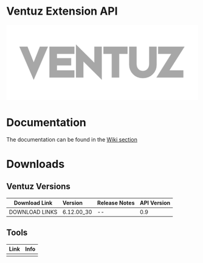 # Ventuz Extension API
<p align="center">
  <img  src="images/ventuz.png">
</p>

# Documentation
The documentation can be found in the [Wiki section](https://github.com/VentuzTechnology/Ventuz.Extension.prerelease/wiki)

# Downloads
## Ventuz Versions
| Download Link        | Version           | Release Notes           | API Version |
| ------------- |:-------------|:-------------|:-------------|
| DOWNLOAD LINKS    | 6.12.00_30 | -- | 0.9 |

## Tools
 Link        | Info           | 
| ------------- |:-------------:| 
|     |   |
